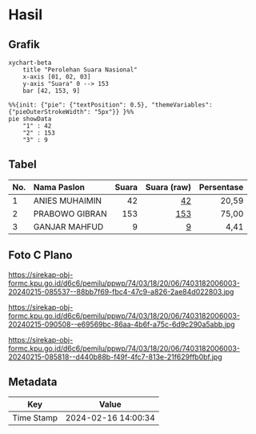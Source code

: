 # Hasil

## Grafik

```mermaid
xychart-beta
    title "Perolehan Suara Nasional"
    x-axis [01, 02, 03]
    y-axis "Suara" 0 --> 153
    bar [42, 153, 9]
```

```mermaid
%%{init: {"pie": {"textPosition": 0.5}, "themeVariables": {"pieOuterStrokeWidth": "5px"}} }%%
pie showData
    "1" : 42
    "2" : 153
    "3" : 9
```

## Tabel

| No. | Nama Paslon    | Suara | Suara (raw) | Persentase |
|:--- |:-------------- | -----:| -----------:| ----------:|
| 1   | ANIES MUHAIMIN | 42    | [42][p-1]   | 20,59      |
| 2   | PRABOWO GIBRAN | 153   | [153][p-2]  | 75,00      |
| 3   | GANJAR MAHFUD  | 9     | [9][p-3]    | 4,41       |


[p-1]: https://github.com/gigit-pemilu/pemilu-2024/blob/main/pilpres/hitung-suara/sub/74-sulawesi-tenggara/sub/03-muna/sub/18-lohia/sub/2006-loghiya/sub/003-tps/sub/paslon-1.txt
[p-2]: https://github.com/gigit-pemilu/pemilu-2024/blob/main/pilpres/hitung-suara/sub/74-sulawesi-tenggara/sub/03-muna/sub/18-lohia/sub/2006-loghiya/sub/003-tps/sub/paslon-2.txt
[p-3]: https://github.com/gigit-pemilu/pemilu-2024/blob/main/pilpres/hitung-suara/sub/74-sulawesi-tenggara/sub/03-muna/sub/18-lohia/sub/2006-loghiya/sub/003-tps/sub/paslon-3.txt

## Foto C Plano

https://sirekap-obj-formc.kpu.go.id/d6c6/pemilu/ppwp/74/03/18/20/06/7403182006003-20240215-085537--88bb7f69-fbc4-47c9-a826-2ae84d022803.jpg

https://sirekap-obj-formc.kpu.go.id/d6c6/pemilu/ppwp/74/03/18/20/06/7403182006003-20240215-090508--e69569bc-86aa-4b6f-a75c-6d9c290a5abb.jpg

https://sirekap-obj-formc.kpu.go.id/d6c6/pemilu/ppwp/74/03/18/20/06/7403182006003-20240215-085818--d440b88b-f49f-4fc7-813e-21f629ffb0bf.jpg


## Metadata

| Key        | Value               |
| ---------- | ------------------- |
| Time Stamp | 2024-02-16 14:00:34 |




